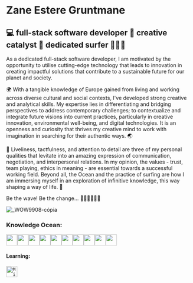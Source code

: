 <h1> Zane Estere Gruntmane </h1>
<h2> 💻 full-stack software developer 💫 creative catalyst  🌊 dedicated surfer 🏄🏼‍♀️ </h2>

<p> As a dedicated full-stack software developer, I am motivated by the opportunity to utilise cutting-edge technology that leads to innovation in creating impactful solutions that contribute to a sustainable future for our planet and society.  </p>

<p> 
🌍 With a tangible knowledge of Europe gained from living and working across diverse cultural and social contexts, I've developed strong creative and analytical skills. My expertise lies in differentiating and bridging perspectives to address contemporary challenges; to contextualize and integrate future visions into current practices, particularly in creative innovation, environmental well-being, and digital technologies. It is an openness and curiosity that thrives my creative mind to work with imagination in searching for their authentic ways. 🌏

🌴 Liveliness, tactfulness, and attention to detail are three of my personal qualities that levitate into an amazing expression of communication, negotiation, and interpersonal relations. In my opinion, the values - trust, team playing, ethics in meaning - are essential towards a successful working field. Beyond all, the Ocean and the practice of surfing are how I am immersing myself in an exploration of infinitive knowledge, this way shaping a way of life. 🌱  
</p>

<p> Be the wave! Be the change... 🌊🏄🏼‍♀️🌊🐋 </p>

![_WOW9908-cópia](https://github.com/esterzane/Zane-Estere-Gruntmane/assets/141255754/946f2443-95cd-467e-9710-44e32d815285)


<h3> Knowledge Ocean:</h3>

<div style="white-space: nowrap; font-size: 0;">
     <code><img width="30" src="https://user-images.githubusercontent.com/25181517/117447155-6a868a00-af3d-11eb-9cfe-245df15c9f3f.png" alt="JavaScript" title="JavaScript"/></code>
     <code><img width="30" src="https://user-images.githubusercontent.com/25181517/183897015-94a058a6-b86e-4e42-a37f-bf92061753e5.png" alt="React" title="React"/></code>
    <code><img width="30" src="https://user-images.githubusercontent.com/25181517/183568594-85e280a7-0d7e-4d1a-9028-c8c2209e073c.png" alt="Node.js" title="Node.js"/></code>
      <code><img width="30" src="https://user-images.githubusercontent.com/25181517/183423507-c056a6f9-1ba8-4312-a350-19bcbc5a8697.png" alt="Python" title="Python"/></code>
        <code><img width="30" src="https://user-images.githubusercontent.com/25181517/183423775-2276e25d-d43d-4e58-890b-edbc88e915f7.png" alt="Flask" title="Flask"/></code>
    <code><img width="30" src="https://user-images.githubusercontent.com/25181517/183896128-ec99105a-ec1a-4d85-b08b-1aa1620b2046.png" alt="MySQL" title="MySQL"/></code>
    <code><img width="30" src="https://user-images.githubusercontent.com/25181517/192158954-f88b5814-d510-4564-b285-dff7d6400dad.png" alt="HTML" title="HTML"/></code>
    <code><img width="30" src="https://user-images.githubusercontent.com/25181517/183898674-75a4a1b1-f960-4ea9-abcb-637170a00a75.png" alt="CSS" title="CSS"/></code>
    <code><img width="30" src="https://user-images.githubusercontent.com/25181517/183898054-b3d693d4-dafb-4808-a509-bab54cf5de34.png" alt="Bootstrap" title="Bootstrap"/></code>
     <code><img width="30" src="https://user-images.githubusercontent.com/25181517/192108374-8da61ba1-99ec-41d7-80b8-fb2f7c0a4948.png" alt="GitHub" title="GitHub"/></code>
</div>
<div> 
    <h4> Learning: </h4>
    <code><img width="30" src="https://user-images.githubusercontent.com/25181517/183911544-95ad6ba7-09bf-4040-ac44-0adafedb9616.png" alt="Microsoft Azure" title="Microsoft Azure"/></code> 
</div>
